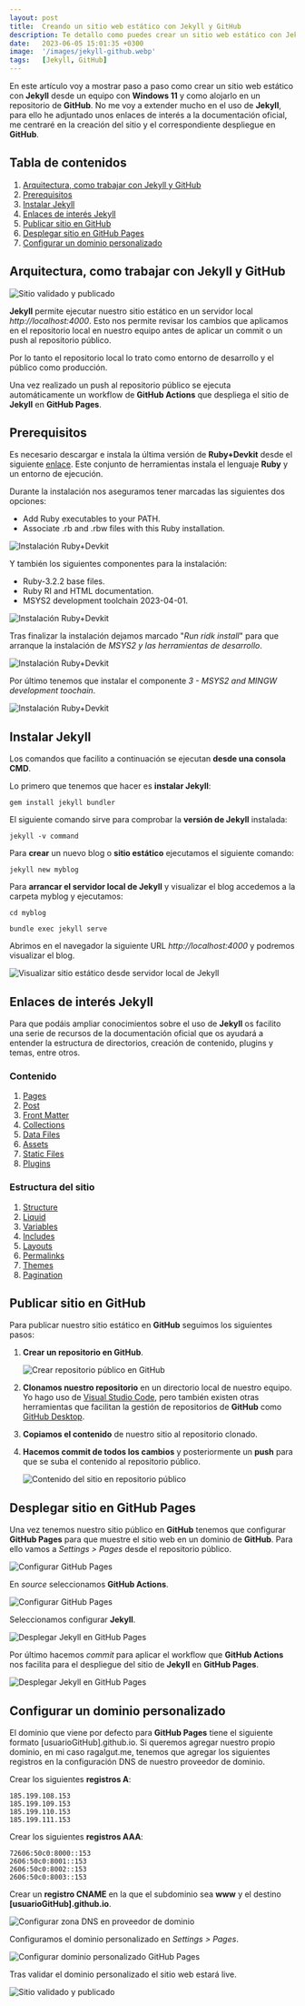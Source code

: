 ```yaml
---
layout: post
title:  Creando un sitio web estático con Jekyll y GitHub
description: Te detallo como puedes crear un sitio web estático con Jekyll y alojarlo de forma gratuita en GitHub.
date:   2023-06-05 15:01:35 +0300
image:  '/images/jekyll-github.webp'
tags:   [Jekyll, GitHub]
---
```


En este artículo voy a mostrar paso a paso como crear un sitio web estático con **Jekyll** desde un equipo con **Windows 11** y como alojarlo en un repositorio de **GitHub**. No me voy a extender mucho en el uso de **Jekyll**, para ello he adjuntado unos enlaces de interés a la documentación oficial, me centraré en la creación del sitio y el correspondiente despliegue en **GitHub**.

## Tabla de contenidos
1. [Arquitectura, como trabajar con Jekyll y GitHub](#arquitectura-como-trabajar-con-jekyll-y-github)
2. [Prerequisitos](#prerequisitos)
3. [Instalar Jekyll](#instalar-jekyll)
4. [Enlaces de interés Jekyll](#enlaces-de-interés-jekyll)
5. [Publicar sitio en GitHub](#publicar-sitio-en-github)
6. [Desplegar sitio en GitHub Pages](#desplegar-sitio-en-github-pages)
7. [Configurar un dominio personalizado](#configurar-un-dominio-personalizado)

## Arquitectura, como trabajar con Jekyll y GitHub

   ![Sitio validado y publicado](/images/arquitectura-jekyll-github-pages.svg)

   **Jekyll** permite ejecutar nuestro sitio estático en un servidor local *http://localhost:4000*. Esto nos permite revisar los cambios que aplicamos en el repositorio local en nuestro equipo antes de aplicar un commit o un push al repositorio público.

   Por lo tanto el repositorio local lo trato como entorno de desarrollo y el público como producción.

   Una vez realizado un push al repositorio público se ejecuta automáticamente un workflow de **GitHub Actions** que despliega el sitio de **Jekyll** en **GitHub Pages**.

## Prerequisitos

Es necesario descargar e instala la última versión de **Ruby+Devkit** desde el siguiente [enlace](https://rubyinstaller.org/downloads/). Este conjunto de herramientas instala el lenguaje **Ruby** y un entorno de ejecución.

Durante la instalación nos aseguramos tener marcadas las siguientes dos opciones:

- Add Ruby executables to your PATH.
- Associate .rb and .rbw files with this Ruby installation.

![Instalación Ruby+Devkit](/images/install-ruby-devkit1.webp)

Y también los siguientes componentes para la instalación:

- Ruby-3.2.2 base files.
- Ruby RI and HTML documentation.
- MSYS2 development toolchain 2023-04-01.

![Instalación Ruby+Devkit](/images/install-ruby-devkit2.webp)

Tras finalizar la instalación dejamos marcado "*Run ridk install*" para que arranque la instalación de *MSYS2 y las herramientas de desarrollo*.

![Instalación Ruby+Devkit](/images/install-ruby-devkit3.webp)

Por último tenemos que instalar el componente *3 - MSYS2 and MINGW development toochain*.

![Instalación Ruby+Devkit](/images/install-ruby-devkit4.webp)


## Instalar Jekyll

Los comandos que facilito a continuación se ejecutan **desde una consola CMD**.

Lo primero que tenemos que hacer es **instalar Jekyll**:

```
gem install jekyll bundler
```
El siguiente comando sirve para comprobar la **versión de Jekyll** instalada:

```
jekyll -v command
```
Para **crear** un nuevo blog o **sitio estático** ejecutamos el siguiente comando:

```
jekyll new myblog
```
Para **arrancar el servidor local de Jekyll** y visualizar el blog accedemos a la carpeta myblog y ejecutamos:

```
cd myblog
```
```
bundle exec jekyll serve
```

Abrimos en el navegador la siguiente URL *http://localhost:4000* y podremos visualizar el blog.

![Visualizar sitio estático desde servidor local de Jekyll](/images/myblog.webp)

## Enlaces de interés Jekyll

Para que podáis ampliar conocimientos sobre el uso de **Jekyll** os facilito una serie de recursos de la documentación oficial que os ayudará a entender la estructura de directorios, creación de contenido, plugins y temas, entre otros.

### Contenido

1. [Pages](https://jekyllrb.com/docs/pages/)
2. [Post](https://jekyllrb.com/docs/posts/)
3. [Front Matter](https://jekyllrb.com/docs/front-matter/)
4. [Collections](https://jekyllrb.com/docs/collections/)
5. [Data Files](https://jekyllrb.com/docs/datafiles/)
6. [Assets](https://jekyllrb.com/docs/assets/)
7. [Static Files](https://jekyllrb.com/docs/static-files/)
8. [Plugins](https://jekyllrb.com/docs/plugins/)

### Estructura del sitio

1. [Structure](https://jekyllrb.com/docs/structure/)
2. [Liquid](https://jekyllrb.com/docs/liquid/)
3. [Variables](https://jekyllrb.com/docs/variables/)
4. [Includes](https://jekyllrb.com/docs/includes/)
5. [Layouts](https://jekyllrb.com/docs/layouts/)
6. [Permalinks](https://jekyllrb.com/docs/permalinks/)
7. [Themes](https://jekyllrb.com/docs/themes/)
8. [Pagination](https://jekyllrb.com/docs/pagination/)

## Publicar sitio en GitHub

Para publicar nuestro sitio estático en **GitHub** seguimos los siguientes pasos:

1. **Crear un repositorio en GitHub**.

   ![Crear repositorio público en GitHub](/images/create-new-public-repository-github.webp)

2. **Clonamos nuestro repositorio** en un directorio local de nuestro equipo. Yo hago uso de [Visual Studio Code](https://code.visualstudio.com/), pero también existen otras herramientas que facilitan la gestión de repositorios de **GitHub** como [GitHub Desktop](create-new-public-repository-github.png).

3. **Copiamos el contenido** de nuestro sitio al repositorio clonado.

4. **Hacemos commit de todos los cambios** y posteriormente un **push** para que se suba el contenido al repositorio público.

   ![Contenido del sitio en repositorio público](/images/push-myblog-jekyll.webp)

## Desplegar sitio en GitHub Pages   

Una vez tenemos nuestro sitio público en **GitHub** tenemos que configurar **GitHub Pages** para que muestre el sitio web en un dominio de **GitHub**. Para ello vamos a *Settings > Pages* desde el repositorio público.

![Configurar GitHub Pages](/images/settings-github-pages.webp)

En *source* seleccionamos **GitHub Actions**.

![Configurar GitHub Pages](/images/source-github-pages.webp)

Seleccionamos configurar **Jekyll**.

![Desplegar Jekyll en GitHub Pages](/images/configure-jekyll-github-pages.webp)

Por último hacemos *commit* para aplicar el workflow que **GitHub Actions** nos facilita para el despliegue del sitio de **Jekyll** en **GitHub Pages**.

![Desplegar Jekyll en GitHub Pages](/images/commit-actions-github-pages.webp)

## Configurar un dominio personalizado

   El dominio que viene por defecto para **GitHub Pages** tiene el siguiente formato [usuarioGitHub].github.io.
   Si queremos agregar nuestro propio dominio, en mi caso ragalgut.me, tenemos que agregar los siguientes registros en la configuración DNS de nuestro proveedor de dominio.

   Crear los siguientes **registros A**:

   ```
   185.199.108.153
   185.199.109.153
   185.199.110.153
   185.199.111.153
   ```

   Crear los siguientes **registros AAA**:

   ```
   72606:50c0:8000::153
   2606:50c0:8001::153
   2606:50c0:8002::153
   2606:50c0:8003::153
   ```

   Crear un **registro CNAME** en la que el subdominio sea **www** y el destino **[usuarioGitHub].github.io**.

   ![Configurar zona DNS en proveedor de dominio](/images/config-dns-zone-github-pages.webp)

   Configuramos el dominio personalizado en *Settings > Pages*.

   ![Configurar dominio personalizado GitHub Pages](/images/custom-domain-github-pages.webp)

   Tras validar el dominio personalizado el sitio web estará live.
   
   ![Sitio validado y publicado](/images/github-pages-live.webp)